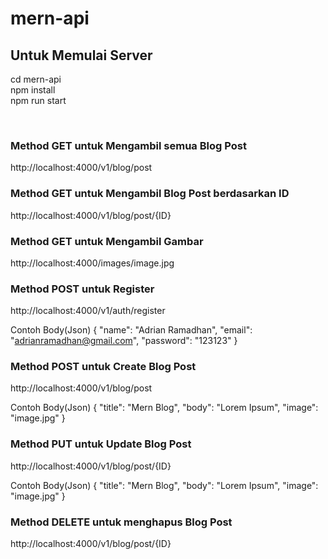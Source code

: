 # mern-api

## Untuk Memulai Server
cd mern-api
<br>
npm install
<br>
npm run start

<br>

### Method GET untuk Mengambil semua Blog Post
http://localhost:4000/v1/blog/post

### Method GET untuk Mengambil Blog Post berdasarkan ID
http://localhost:4000/v1/blog/post/{ID}

### Method GET untuk Mengambil Gambar
http://localhost:4000/images/image.jpg

### Method POST untuk Register
http://localhost:4000/v1/auth/register

Contoh Body(Json)
{
    "name": "Adrian Ramadhan",
    "email": "adrianramadhan@gmail.com",
    "password": "123123"
}

### Method POST untuk Create Blog Post
http://localhost:4000/v1/blog/post

Contoh Body(Json)
{
    "title": "Mern Blog",
    "body": "Lorem Ipsum",
    "image": "image.jpg"
}

### Method PUT untuk Update Blog Post
http://localhost:4000/v1/blog/post/{ID}

Contoh Body(Json)
{
    "title": "Mern Blog",
    "body": "Lorem Ipsum",
    "image": "image.jpg"
}

### Method DELETE untuk menghapus Blog Post
http://localhost:4000/v1/blog/post/{ID}


